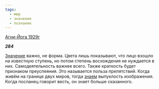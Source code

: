 ```yaml
---
tags:
  - мир
  - значение
  - познание
---
```

[Агни-Йога 1929г](https://127.0.0.1:4002/agni/1929)

___284___

[Значение](../../../tags/#значение) важно, не форма. Цвета лишь показывают, что лицо взошло на известную ступень, но потом степень восхождения не нуждается в них. Самодеятельность важнее всего. Также краткость будет признаком преуспеяния. Это называется польза препятствий. Когда живём на границе двух миров, тогда [знаем](../../../tags/#познание) выпуклость изображения. Когда посланец говорит весть, он знает больше сказанного.